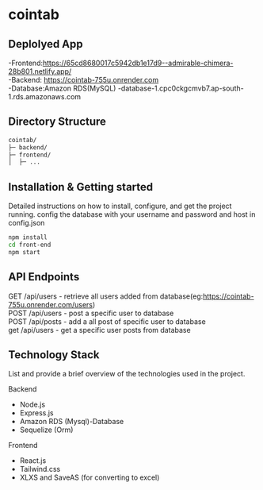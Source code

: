 # cointab



## Deplolyed App
-Frontend:https://65cd8680017c5942db1e17d9--admirable-chimera-28b801.netlify.app/ <br>
-Backend: https://cointab-755u.onrender.com <br>
-Database:Amazon RDS(MySQL) -database-1.cpc0ckgcmvb7.ap-south-1.rds.amazonaws.com

## Directory Structure
```bash
cointab/
├─ backend/
├─ frontend/
│  ├─ ...
```




## Installation & Getting started
Detailed instructions on how to install, configure, and get the project running. config the database with your username and password and host in config.json

```bash
npm install
cd front-end
npm start
```


## API Endpoints
GET /api/users - retrieve all users added from database(eg:https://cointab-755u.onrender.com/users) <br>
POST /api/users - post a specific user to database<br>
POST /api/posts - add a  all post of specific user to database <br>
get /api/users - get a specific user posts from database


## Technology Stack
List and provide a brief overview of the technologies used in the project.

  Backend
- Node.js
- Express.js
- Amazon RDS (Mysql)-Database
- Sequelize (Orm)
  
Frontend
- React.js
- Tailwind.css
- XLXS and SaveAS (for converting to excel)
